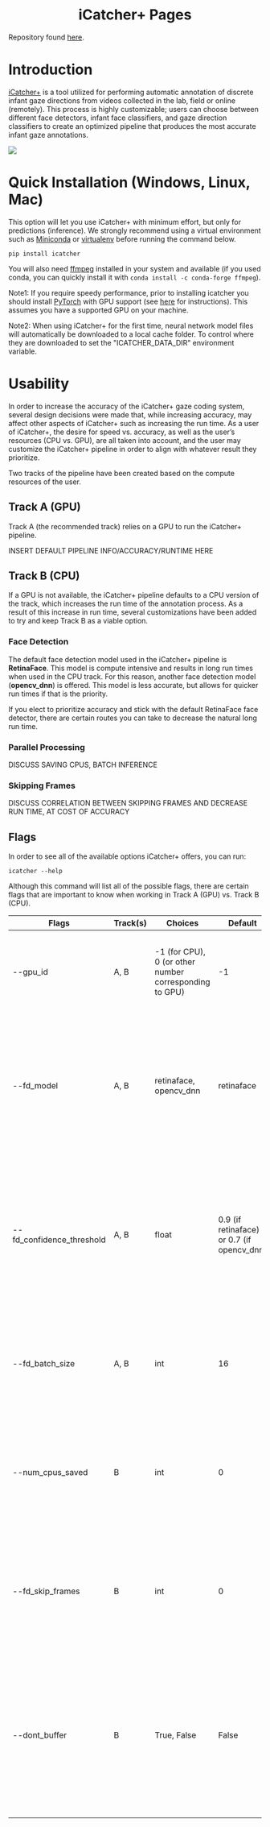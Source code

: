 <h1 align="center"> iCatcher+ Pages</h1>

Repository found [here](https://github.com/icatcherplus/icatcher_plus).

# Introduction

<!---feel free to change to whatever, this is all very loose... copied installation section from readme -->

[iCatcher+](https://doi.org/10.1177/25152459221147250) is a tool utilized for performing automatic annotation of 
discrete infant gaze directions from videos collected in the lab, field or online (remotely). This process is highly
customizable; users can choose between different face detectors, infant face classifiers, and gaze direction classifiers
to create an optimized pipeline that produces the most accurate infant gaze annotations.

<img src="https://github.com/icatcherplus/icatcherplus.github.io/blob/main/gaze.gif?raw=true" />

<!---
![](https://github.com/icatcherplus/icatcherplus.github.io/blob/main/gaze.gif)
-->
# Quick Installation (Windows, Linux, Mac)
This option will let you use iCatcher+ with minimum effort, but only for predictions (inference).
We strongly recommend using a virtual environment such as [Miniconda](https://conda.io) or [virtualenv](https://pypi.org/project/virtualenv/) before running the command below.

`pip install icatcher`

You will also need [ffmpeg](https://www.ffmpeg.org/) installed in your system and available (if you used conda, you can quickly install it with `conda install -c conda-forge ffmpeg`).

Note1:
If you require speedy performance, prior to installing icatcher you should install [PyTorch](https://pytorch.org/) with GPU support (see [here](https://pytorch.org/get-started/locally/) for instructions). This assumes you have a supported GPU on your machine.

Note2:
When using iCatcher+ for the first time, neural network model files will automatically be downloaded to a local cache folder. To control where they are downloaded to set the "ICATCHER_DATA_DIR" environment variable.

# Usability
In order to increase the accuracy of the iCatcher+ gaze coding system, several design decisions were made that, while 
increasing accuracy, may affect other aspects of iCatcher+ such as increasing the run time. As a user of iCatcher+, the 
desire for speed vs. accuracy, as well as the user’s resources (CPU vs. GPU), are all taken into account, and the user 
may customize the iCatcher+ pipeline in order to align with whatever result they prioritize.

Two tracks of the pipeline have been created based on the compute resources of the user.


## Track A (GPU)
Track A (the recommended track) relies on a GPU to run the iCatcher+ pipeline. 

INSERT DEFAULT PIPELINE INFO/ACCURACY/RUNTIME HERE

## Track B (CPU)
If a GPU is not available, the iCatcher+ pipeline defaults to a CPU version of the track, which increases the run time
of the annotation process. As a result of this increase in run time, several customizations have been added to try and 
keep Track B as a viable option. 

### Face Detection
The default face detection model used in the iCatcher+ pipeline is **RetinaFace**. This model is compute intensive and
results in long run times when used in the CPU track. For this reason, another face detection model (**opencv_dnn**) is
offered. This model is less accurate, but allows for quicker run times if that is the priority.

If you elect to prioritize accuracy and stick with the default RetinaFace face detector, there are certain routes you
can take to decrease the natural long run time.

### Parallel Processing
DISCUSS SAVING CPUS, BATCH INFERENCE

### Skipping Frames
DISCUSS CORRELATION BETWEEN SKIPPING FRAMES AND DECREASE RUN TIME, AT COST OF ACCURACY
 

## Flags
In order to see all of the available options iCatcher+ offers, you can run:

`icatcher --help`

Although this command will list all of the possible flags, there are certain flags that are important to know when 
working in Track A (GPU) vs. Track B (CPU).

| **Flags**                 | **Track(s)** | **Choices**                                            | **Default**                                | **Description**                                                                                                                                                    |
|---------------------------|--------------|--------------------------------------------------------|--------------------------------------------|--------------------------------------------------------------------------------------------------------------------------------------------------------------------|
| --gpu_id                  | A, B         | -1 (for CPU), 0 (or other number corresponding to GPU) | -1                                         | The GPU ID to use. The default is CPU, so this must be changed when using GPU.                                                                                     |
| --fd_model                | A, B         | retinaface, opencv_dnn                                 | retinaface                                 | The face detector model used within the iCatcher+ pipeline. opencv_dnn may be more suitable for cpu usage if speed is a greater priority than accuracy.            |
| --fd_confidence_threshold | A, B         | float                                                  | 0.9 (if retinaface) or 0.7 (if opencv_dnn) | The score confidence threshold that needs to be met for a bounding box to be accepted as a face. A higher score represents more stringent face requirements.       |
| --fd_batch_size           | A, B         | int                                                    | 16                                         | Corresponds to the number of frames fed into the RetinaFace face detector at one time for batch inference.                                                         |
| --num_cpus_saved          | B            | int                                                    | 0                                          | Specifies the number of CPUs you’d like to keep from being used in the RetinaFace face detection parallel processing.                                              |
| --fd_skip_frames          | B            | int                                                    | 0                                          | The number of frames to skip between each face detection. If frames are skipped, the last known bounding box is reused for the skipped frames.                     |
| --dont_buffer             | B            | True, False                                            | False                                      | When changed, frames will not be buffered, decreasing memory usage, but increasing processing time. Turning off the buffer also allows for live stream of results. |



